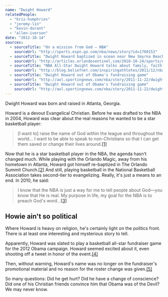```yaml
---
name: "Dwight Howard"
relatedPeople:
  - "kris-humphries"
  - "jeremy-lin"
  - "kevin-durant"
  - "allen-iverson"
date: "2012-10-14"
sources:
  - sourceTitle: "On a mission from God – NBA"
    sourceUrl: "http://sports.espn.go.com/nba/news/story?id=1769153"
  - sourceTitle: "Dwight Howard baptized in ocean near New Smyrna Beach"
    sourceUrl: "http://articles.orlandosentinel.com/2010-10-24/sports/os-magic-dwight-howard-baptized-1024120101024_1_dwight-howard-orlando-magic-center-church-members"
  - sourceTitle: "NBA All-Star Dwight Howard talks about family, faith and destiny"
    sourceUrl: "http://blog.beliefnet.com/inspiringathletes/2011/12/nba-all-star-dwight-howard-talks-about-family-faith-and-destiny.html"
  - sourceTitle: "Dwight Howard out of Obama's fundraising game"
    sourceUrl: "http://aol.sportingnews.com/nba/story/2011-11-22/dwight-howard-out-of-obamas-fundraising-game"
  - sourceTitle: "Dwight Howard out of Obama's fundraising game"
    sourceUrl: "http://aol.sportingnews.com/nba/story/2011-11-22/dwight-howard-out-of-obamas-fundraising-game"
---
```


Dwight Howard was born and raised in Atlanta, Georgia.

Howard is a devout Evangelical Christian. Before he was drafted to the NBA in 2004, Howard was clear about the real reasons he wanted to be a star basketball player:

>[I want to] raise the name of God within the league and throughout the world… I want to be able to speak to non-Christians so that I can get them saved or change their lives around.<a class="source-citation" href="http://sports.espn.go.com/nba/news/story?id=1769153" title="On a mission from God – NBA">[1]</a>

Now that he is a star basketball player in the NBA, the agenda hasn't changed much. While playing with the Orlando Magic, away from his hometown in Atlanta, Howard got himself re-baptized in The Orlando Summit Church.<a class="source-citation" href="http://articles.orlandosentinel.com/2010-10-24/sports/os-magic-dwight-howard-baptized-1024120101024_1_dwight-howard-orlando-magic-center-church-members" title="Dwight Howard baptized in ocean near New Smyrna Beach">[2]</a> And still, playing basketball in the National Basketball Association takes second-tier to evangelizing. Really, it's just a means to an end. In 2010, he said:

>I know that the NBA is just a way for me to tell people about God—you know that He is real. My purpose in life, my goal for the NBA is to preach God's word…<a class="source-citation" href="http://blog.beliefnet.com/inspiringathletes/2011/12/nba-all-star-dwight-howard-talks-about-family-faith-and-destiny.html" title="NBA All-Star Dwight Howard talks about family, faith and destiny">[3]</a>

## 

## Howie ain't so political

Where Howard is heavy on religion, he's certainly light on the politics front. There is at least one interesting and mysterious story to tell.

Apparently, Howard was slated to play a basketball all-star fundraiser game for the 2012 Obama campaign. Howard seemed excited about it, even shooting off a tweet in honor of the event.<a class="source-citation" href="http://aol.sportingnews.com/nba/story/2011-11-22/dwight-howard-out-of-obamas-fundraising-game" title="Dwight Howard out of Obama&apos;s fundraising game">[4]</a>

Then, without warning, Howard's name was no longer on the fundraiser's promotional material and no reason for the roster change was given.<a class="source-citation" href="http://aol.sportingnews.com/nba/story/2011-11-22/dwight-howard-out-of-obamas-fundraising-game" title="Dwight Howard out of Obama&apos;s fundraising game">[5]</a>

So many questions: Did he get hurt? Did he have a change of conscience? Did one of his Christian friends convince him that Obama was of the Devil? We may never know.